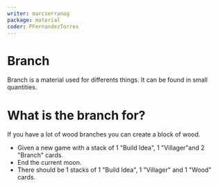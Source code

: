 ```yaml
---
writer: marcserranog
package: material
coder: PFernandezTorres
---
```


# Branch
Branch is a material used  for differents things. 
It can be found in small quantities.

# What is the branch for?
If you have a lot of wood branches you can create a block of wood.

 * Given a new game with a stack of 1 "Build Idea", 1 "Villager"and 2 "Branch" cards.
 * End the current moon.
 * There should be 1 stacks of 1 "Build Idea", 1 "Villager" and 1 "Wood" cards.
